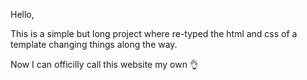 Hello,

This is a simple but long project where re-typed the html and css of a template changing things along the way.

Now I can officilly call this website my own 👌
